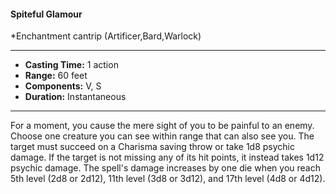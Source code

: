 #### Spiteful Glamour
*Enchantment cantrip (Artificer,Bard,Warlock)
___
- **Casting Time:** 1 action
- **Range:** 60 feet
- **Components:** V, S
- **Duration:** Instantaneous
---
For a moment, you cause the mere sight of you to
be painful to an enemy. Choose one creature you
can see within range that can also see you. The
target must succeed on a Charisma saving throw or
take 1d8 psychic damage. If the target is not missing
any of its hit points, it instead takes 1d12 psychic
damage.
The spell's damage increases by one die when you
reach 5th level (2d8 or 2d12), 11th level (3d8 or 3d12),
and 17th level (4d8 or 4d12).
